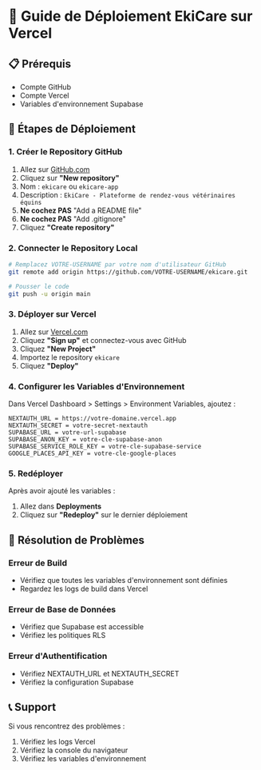 # 🚀 Guide de Déploiement EkiCare sur Vercel

## 📋 Prérequis
- Compte GitHub
- Compte Vercel
- Variables d'environnement Supabase

## 🔧 Étapes de Déploiement

### 1. **Créer le Repository GitHub**

1. Allez sur [GitHub.com](https://github.com)
2. Cliquez sur **"New repository"**
3. Nom : `ekicare` ou `ekicare-app`
4. Description : `EkiCare - Plateforme de rendez-vous vétérinaires équins`
5. **Ne cochez PAS** "Add a README file"
6. **Ne cochez PAS** "Add .gitignore"
7. Cliquez **"Create repository"**

### 2. **Connecter le Repository Local**

```bash
# Remplacez VOTRE-USERNAME par votre nom d'utilisateur GitHub
git remote add origin https://github.com/VOTRE-USERNAME/ekicare.git

# Pousser le code
git push -u origin main
```

### 3. **Déployer sur Vercel**

1. Allez sur [Vercel.com](https://vercel.com)
2. Cliquez **"Sign up"** et connectez-vous avec GitHub
3. Cliquez **"New Project"**
4. Importez le repository `ekicare`
5. Cliquez **"Deploy"**

### 4. **Configurer les Variables d'Environnement**

Dans Vercel Dashboard > Settings > Environment Variables, ajoutez :

```
NEXTAUTH_URL = https://votre-domaine.vercel.app
NEXTAUTH_SECRET = votre-secret-nextauth
SUPABASE_URL = votre-url-supabase
SUPABASE_ANON_KEY = votre-cle-supabase-anon
SUPABASE_SERVICE_ROLE_KEY = votre-cle-supabase-service
GOOGLE_PLACES_API_KEY = votre-cle-google-places
```

### 5. **Redéployer**

Après avoir ajouté les variables :
1. Allez dans **Deployments**
2. Cliquez sur **"Redeploy"** sur le dernier déploiement

## 🐛 Résolution de Problèmes

### Erreur de Build
- Vérifiez que toutes les variables d'environnement sont définies
- Regardez les logs de build dans Vercel

### Erreur de Base de Données
- Vérifiez que Supabase est accessible
- Vérifiez les politiques RLS

### Erreur d'Authentification
- Vérifiez NEXTAUTH_URL et NEXTAUTH_SECRET
- Vérifiez la configuration Supabase

## 📞 Support

Si vous rencontrez des problèmes :
1. Vérifiez les logs Vercel
2. Vérifiez la console du navigateur
3. Vérifiez les variables d'environnement
